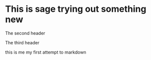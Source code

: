# This is sage trying out something new
 The second header


 The third header

















 this is me my first attempt to markdown
